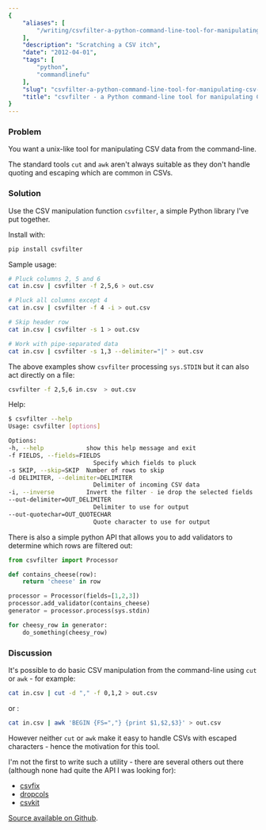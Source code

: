 ```yaml
---
{
    "aliases": [
        "/writing/csvfilter-a-python-command-line-tool-for-manipulating-csv-data"
    ],
    "description": "Scratching a CSV itch",
    "date": "2012-04-01",
    "tags": [
        "python",
        "commandlinefu"
    ],
    "slug": "csvfilter-a-python-command-line-tool-for-manipulating-csv-data",
    "title": "csvfilter - a Python command-line tool for manipulating CSV data"
}
---
```



### Problem

You want a unix-like tool for manipulating CSV data from the
command-line.

The standard tools `cut` and `awk` aren't always suitable as they don't
handle quoting and escaping which are common in CSVs.

### Solution

Use the CSV manipulation function `csvfilter`, a simple Python library
I've put together.

Install with:

``` bash
pip install csvfilter
```

Sample usage:

``` bash
# Pluck columns 2, 5 and 6
cat in.csv | csvfilter -f 2,5,6 > out.csv

# Pluck all columns except 4
cat in.csv | csvfilter -f 4 -i > out.csv

# Skip header row
cat in.csv | csvfilter -s 1 > out.csv

# Work with pipe-separated data
cat in.csv | csvfilter -s 1,3 --delimiter="|" > out.csv
```

The above examples show `csvfilter` processing `sys.STDIN` but it can
also act directly on a file:

``` bash
csvfilter -f 2,5,6 in.csv  > out.csv
```

Help:

``` bash
$ csvfilter --help
Usage: csvfilter [options]

Options:
-h, --help            show this help message and exit
-f FIELDS, --fields=FIELDS
                        Specify which fields to pluck
-s SKIP, --skip=SKIP  Number of rows to skip
-d DELIMITER, --delimiter=DELIMITER
                        Delimiter of incoming CSV data
-i, --inverse         Invert the filter - ie drop the selected fields
--out-delimiter=OUT_DELIMITER
                        Delimiter to use for output
--out-quotechar=OUT_QUOTECHAR
                        Quote character to use for output
```

There is also a simple python API that allows you to add validators to
determine which rows are filtered out:

``` python
from csvfilter import Processor

def contains_cheese(row):
    return 'cheese' in row

processor = Processor(fields=[1,2,3])
processor.add_validator(contains_cheese)
generator = processor.process(sys.stdin)

for cheesy_row in generator:
    do_something(cheesy_row)
```

### Discussion

It's possible to do basic CSV manipulation from the command-line using
`cut` or `awk` - for example:

``` bash
cat in.csv | cut -d "," -f 0,1,2 > out.csv
```

or :

``` bash
cat in.csv | awk 'BEGIN {FS=","} {print $1,$2,$3}' > out.csv
```

However neither `cut` or `awk` make it easy to handle CSVs with escaped
characters - hence the motivation for this tool.

I'm not the first to write such a utility - there are several others out
there (although none had quite the API I was looking for):

- [csvfix](https://bitbucket.org/neilb/csvfix/src)
- [dropcols](http://pypi.python.org/pypi/dropcols)
- [csvkit](https://github.com/onyxfish/csvkit)

[Source available on Github](http://github.com/codeinthehole/csvfilter).
